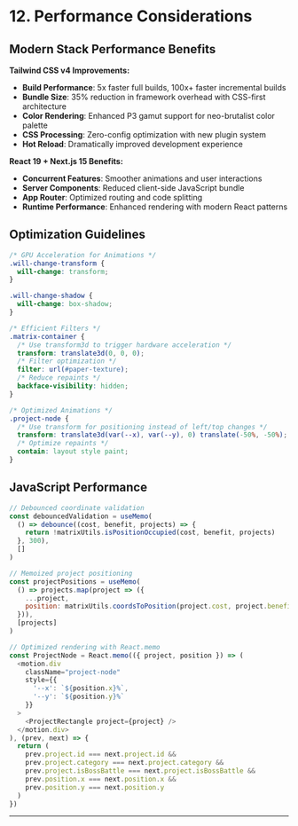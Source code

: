 # 12. Performance Considerations

## Modern Stack Performance Benefits

**Tailwind CSS v4 Improvements:**
- **Build Performance**: 5x faster full builds, 100x+ faster incremental builds
- **Bundle Size**: 35% reduction in framework overhead with CSS-first architecture
- **Color Rendering**: Enhanced P3 gamut support for neo-brutalist color palette
- **CSS Processing**: Zero-config optimization with new plugin system
- **Hot Reload**: Dramatically improved development experience

**React 19 + Next.js 15 Benefits:**
- **Concurrent Features**: Smoother animations and user interactions
- **Server Components**: Reduced client-side JavaScript bundle
- **App Router**: Optimized routing and code splitting
- **Runtime Performance**: Enhanced rendering with modern React patterns

## Optimization Guidelines
```css
/* GPU Acceleration for Animations */
.will-change-transform {
  will-change: transform;
}

.will-change-shadow {
  will-change: box-shadow;
}

/* Efficient Filters */
.matrix-container {
  /* Use transform3d to trigger hardware acceleration */
  transform: translate3d(0, 0, 0);
  /* Filter optimization */
  filter: url(#paper-texture);
  /* Reduce repaints */
  backface-visibility: hidden;
}

/* Optimized Animations */
.project-node {
  /* Use transform for positioning instead of left/top changes */
  transform: translate3d(var(--x), var(--y), 0) translate(-50%, -50%);
  /* Optimize repaints */
  contain: layout style paint;
}
```

## JavaScript Performance
```javascript
// Debounced coordinate validation
const debouncedValidation = useMemo(
  () => debounce((cost, benefit, projects) => {
    return !matrixUtils.isPositionOccupied(cost, benefit, projects)
  }, 300),
  []
)

// Memoized project positioning
const projectPositions = useMemo(
  () => projects.map(project => ({
    ...project,
    position: matrixUtils.coordsToPosition(project.cost, project.benefit)
  })),
  [projects]
)

// Optimized rendering with React.memo
const ProjectNode = React.memo(({ project, position }) => (
  <motion.div
    className="project-node"
    style={{
      '--x': `${position.x}%`,
      '--y': `${position.y}%`
    }}
  >
    <ProjectRectangle project={project} />
  </motion.div>
), (prev, next) => {
  return (
    prev.project.id === next.project.id &&
    prev.project.category === next.project.category &&
    prev.project.isBossBattle === next.project.isBossBattle &&
    prev.position.x === next.position.x &&
    prev.position.y === next.position.y
  )
})
```

---
